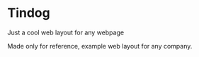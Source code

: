 # Tindog
Just a cool web layout for any webpage


Made only for reference, example web layout for any company.
